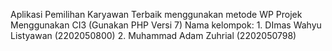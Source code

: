 Aplikasi Pemilihan Karyawan Terbaik menggunakan metode WP
Projek Menggunakan CI3 (Gunakan PHP Versi 7)
Nama kelompok: 1. DImas Wahyu Listyawan (2202050800) 2. Muhammad Adam Zuhrial (2202050798)
